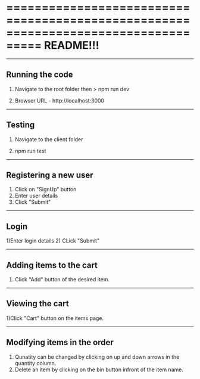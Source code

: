 ===================================================================================
README!!!
==================================================================================

----------------
Running the code
----------------

1) Navigate to the root folder then > npm run dev

2) Browser URL - http://localhost:3000

---------------
Testing
---------------

1) Navigate to the client folder

2) npm run test

------------------------------------
Registering a new user
------------------------------------

1) Click on "SignUp" button 
2) Enter user details
3) Click "Submit"

--------------
Login
--------------

1)Enter login details
2) CLick "Submit"

------------------------
Adding items to the cart
------------------------

1) Click "Add" button of the desired item.


------------------------
Viewing the cart
------------------------
1)Click "Cart" button on the items page.


----------------------------
Modifying items in the order
----------------------------
1) Qunatity can be changed by clicking on up and down arrows in the quantity column. 
2) Delete an item by clicking on the bin button infront of the item name. 
